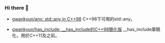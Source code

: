 ### Hi there 👋

<!--
**gwankyun/gwankyun** is a ✨ _special_ ✨ repository because its `README.md` (this file) appears on your GitHub profile.

Here are some ideas to get you started:

- 🔭 I’m currently working on ...
- 🌱 I’m currently learning ...
- 👯 I’m looking to collaborate on ...
- 🤔 I’m looking for help with ...
- 💬 Ask me about ...
- 📫 How to reach me: ...
- 😄 Pronouns: ...
- ⚡ Fun fact: ...
-->

- [gwankyun/any: std::any in C++98](https://github.com/gwankyun/any)
C++98下可用的std::any。

- [gwankyun/has_include: __has_include的C++98簡化版](https://github.com/gwankyun/has_include)
__has_include庫簡化，用於C++11及之前。
